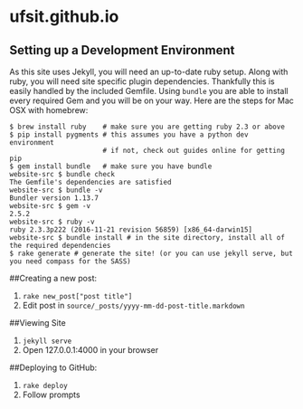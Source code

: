 ufsit.github.io
=================

## Setting up a Development Environment
As this site uses Jekyll, you will need an up-to-date ruby setup. Along with ruby, you will need site specific plugin dependencies. Thankfully this is easily handled by the included Gemfile. Using `bundle` you are able to install every required Gem and you will be on your way. Here are the steps for Mac OSX with homebrew:

```
$ brew install ruby    # make sure you are getting ruby 2.3 or above
$ pip install pygments # this assumes you have a python dev environment
                       # if not, check out guides online for getting pip
$ gem install bundle   # make sure you have bundle
website-src $ bundle check
The Gemfile's dependencies are satisfied
website-src $ bundle -v
Bundler version 1.13.7
website-src $ gem -v
2.5.2
website-src $ ruby -v
ruby 2.3.3p222 (2016-11-21 revision 56859) [x86_64-darwin15]
website-src $ bundle install # in the site directory, install all of the required dependencies
$ rake generate # generate the site! (or you can use jekyll serve, but you need compass for the SASS)
```

##Creating a new post:

1. `rake new_post["post title"]`
2. Edit post in `source/_posts/yyyy-mm-dd-post-title.markdown`

##Viewing Site

1. `jekyll serve`
2. Open 127.0.0.1:4000 in your browser

##Deploying to GitHub:

1. `rake deploy`
2. Follow prompts

